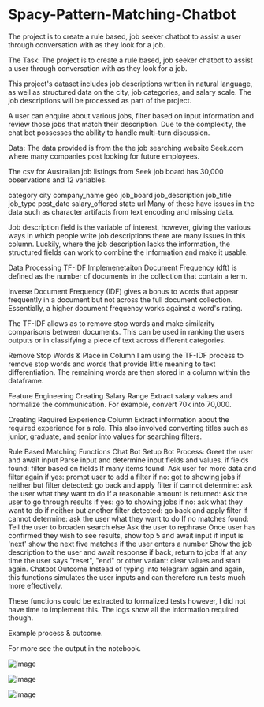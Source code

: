 # Spacy-Pattern-Matching-Chatbot
The project is to create a rule based, job seeker chatbot to assist a user through conversation with as they look for a job.

The Task:
The project is to create a rule based, job seeker chatbot to assist a user through conversation with as they look for a job.

This project's dataset includes job descriptions written in natural language, as well as structured data on the city, job categories, and salary scale. The job descriptions will be processed as part of the project.

A user can enquire about various jobs, filter based on input information and review those jobs that match their description. Due to the complexity, the chat bot possesses the ability to handle multi-turn discussion.

Data:
The data provided is from the the job searching website Seek.com where many companies post looking for future employees.

The csv for Australian job listings from Seek job board has 30,000 observations and 12 variables.

category
city
company_name
geo
job_board
job_description
job_title
job_type
post_date
salary_offered
state
url
Many of these have issues in the data such as character artifacts from text encoding and missing data.

Job description field is the variable of interest, however, giving the various ways in which people write job descriptions there are many issues in this column. Luckily, where the job description lacks the information, the structured fields can work to combine the information and make it usable.

Data Processing
TF-IDF Implemenetaiton
Document Frequency (dft) is defined as the number of documents in the collection that contain a term.

Inverse Document Frequency (IDF) gives a bonus to words that appear frequently in a document but not across the full document collection. Essentially, a higher document frequency works against a word's rating.

The TF-IDF allows as to remove stop words and make similarity comparisons between documents. This can be used in ranking the users outputs or in classifying a piece of text across different categories.

Remove Stop Words & Place in Column
I am using the TF-IDF process to remove stop words and words that provide little meaning to text differentiation. The remaining words are then stored in a column within the dataframe.

Feature Engineering
Creating Salary Range Extract salary values and normalize the communication. For example, convert 70k into 70,000.

Creating Required Experience Column Extract information about the required experience for a role. This also involved converting titles such as junior, graduate, and senior into values for searching filters.

Rule Based Matching Functions
Chat Bot Setup
Bot Process:
Greet the user and await input
Parse input and determine input fields and values.
if fields found:
filter based on fields
If many items found:
Ask user for more data and filter again
if yes:
prompt user to add a filter
if no:
got to showing jobs
if neither but filter detected:
go back and apply filter if cannot determine:
ask the user what they want to do
If a reasonable amount is returned:
Ask the user to go through results
if yes:
go to showing jobs
if no:
ask what they want to do
if neither but another filter detected:
go back and apply filter
if cannot determine:
ask the user what they want to do
If no matches found:
Tell the user to broaden search
else
Ask the user to rephrase
Once user has confirmed they wish to see results, show top 5 and await input
if input is 'next'
show the next five matches
if the user enters a number
Show the job description to the user and await response
if back, return to jobs
If at any time the user says "reset", "end" or other variant:
clear values and start again.
Chatbot Outcome
Instead of typing into telegram again and again, this functions simulates the user inputs and can therefore run tests much more effectively.

These functions could be extracted to formalized tests however, I did not have time to implement this. The logs show all the information required though.

Example process & outcome.

For more see the output in the notebook.

![image](https://user-images.githubusercontent.com/110649581/190499096-8136cfc3-47bf-4133-a9bc-50484dcf570c.png)

![image](https://user-images.githubusercontent.com/110649581/190499122-1921ea8e-19b4-4fc4-b507-ad9cf791cb37.png)

![image](https://user-images.githubusercontent.com/110649581/190499138-35ba5fe2-30dc-4dcb-a876-be68728ce187.png)
